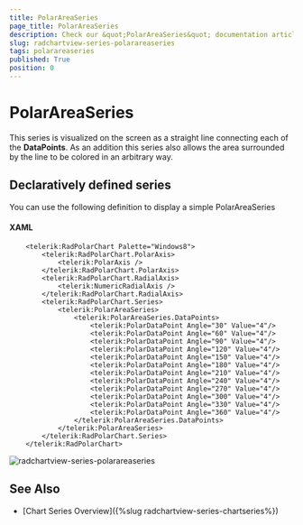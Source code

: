 ```yaml
---
title: PolarAreaSeries
page_title: PolarAreaSeries
description: Check our &quot;PolarAreaSeries&quot; documentation article for the RadChartView {{ site.framework_name }} control.
slug: radchartview-series-polarareaseries
tags: polarareaseries
published: True
position: 0
---
```


# PolarAreaSeries

This series is visualized on the screen as a straight line connecting each of the __DataPoints__. As an addition this series also allows the area surrounded by the line to be colored in an arbitrary way.      

## Declaratively defined series

You can use the following definition to display a simple PolarAreaSeries

#### __XAML__	
```XAML
	<telerik:RadPolarChart Palette="Windows8">
		<telerik:RadPolarChart.PolarAxis>
			<telerik:PolarAxis />
		</telerik:RadPolarChart.PolarAxis>
		<telerik:RadPolarChart.RadialAxis>
			<telerik:NumericRadialAxis />
		</telerik:RadPolarChart.RadialAxis>
		<telerik:RadPolarChart.Series>
			<telerik:PolarAreaSeries>
				<telerik:PolarAreaSeries.DataPoints>
					<telerik:PolarDataPoint Angle="30" Value="4"/>
					<telerik:PolarDataPoint Angle="60" Value="4"/>
					<telerik:PolarDataPoint Angle="90" Value="4"/>
					<telerik:PolarDataPoint Angle="120" Value="4"/>
					<telerik:PolarDataPoint Angle="150" Value="4"/>
					<telerik:PolarDataPoint Angle="180" Value="4"/>
					<telerik:PolarDataPoint Angle="210" Value="4"/>
					<telerik:PolarDataPoint Angle="240" Value="4"/>
					<telerik:PolarDataPoint Angle="270" Value="4"/>
					<telerik:PolarDataPoint Angle="300" Value="4"/>
					<telerik:PolarDataPoint Angle="330" Value="4"/>
					<telerik:PolarDataPoint Angle="360" Value="4"/>
				</telerik:PolarAreaSeries.DataPoints>
			</telerik:PolarAreaSeries>
		</telerik:RadPolarChart.Series>
	</telerik:RadPolarChart>
```

![radchartview-series-polarareaseries](images/radchartview-series-polarareaseries.png)

## See Also
 * [Chart Series Overview]({%slug radchartview-series-chartseries%})
